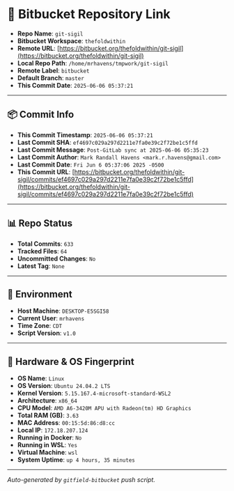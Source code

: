 # 🔗 Bitbucket Repository Link

- **Repo Name**: `git-sigil`
- **Bitbucket Workspace**: `thefoldwithin`
- **Remote URL**: [https://bitbucket.org/thefoldwithin/git-sigil](https://bitbucket.org/thefoldwithin/git-sigil)
- **Local Repo Path**: `/home/mrhavens/tmpwork/git-sigil`
- **Remote Label**: `bitbucket`
- **Default Branch**: `master`
- **This Commit Date**: `2025-06-06 05:37:21`

---

## 📦 Commit Info

- **This Commit Timestamp**: `2025-06-06 05:37:21`
- **Last Commit SHA**: `ef4697c029a297d2211e7fa0e39c2f72be1c5ffd`
- **Last Commit Message**: `Post-GitLab sync at 2025-06-06 05:35:23`
- **Last Commit Author**: `Mark Randall Havens <mark.r.havens@gmail.com>`
- **Last Commit Date**: `Fri Jun 6 05:37:06 2025 -0500`
- **This Commit URL**: [https://bitbucket.org/thefoldwithin/git-sigil/commits/ef4697c029a297d2211e7fa0e39c2f72be1c5ffd](https://bitbucket.org/thefoldwithin/git-sigil/commits/ef4697c029a297d2211e7fa0e39c2f72be1c5ffd)

---

## 📊 Repo Status

- **Total Commits**: `633`
- **Tracked Files**: `64`
- **Uncommitted Changes**: `No`
- **Latest Tag**: `None`

---

## 🧭 Environment

- **Host Machine**: `DESKTOP-E5SGI58`
- **Current User**: `mrhavens`
- **Time Zone**: `CDT`
- **Script Version**: `v1.0`

---

## 🧬 Hardware & OS Fingerprint

- **OS Name**: `Linux`
- **OS Version**: `Ubuntu 24.04.2 LTS`
- **Kernel Version**: `5.15.167.4-microsoft-standard-WSL2`
- **Architecture**: `x86_64`
- **CPU Model**: `AMD A6-3420M APU with Radeon(tm) HD Graphics`
- **Total RAM (GB)**: `3.63`
- **MAC Address**: `00:15:5d:86:d8:cc`
- **Local IP**: `172.18.207.124`
- **Running in Docker**: `No`
- **Running in WSL**: `Yes`
- **Virtual Machine**: `wsl`
- **System Uptime**: `up 4 hours, 35 minutes`

---

_Auto-generated by `gitfield-bitbucket` push script._
